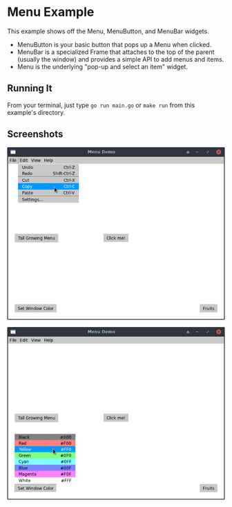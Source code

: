 # Menu Example

This example shows off the Menu, MenuButton, and MenuBar widgets.

* MenuButton is your basic button that pops up a Menu when clicked.
* MenuBar is a specialized Frame that attaches to the top of the parent
  (usually the window) and provides a simple API to add menus and items.
* Menu is the underlying "pop-up and select an item" widget.

## Running It

From your terminal, just type `go run main.go` or `make run` from this
example's directory.

## Screenshots

![Screenshot 1](../../docs/menus-1.png)

![Screenshot 2](../../docs/menus-2.png)
